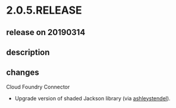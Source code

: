 # 2.0.5.RELEASE

## release on 20190314

## description

## changes

Cloud Foundry Connector

* Upgrade version of shaded Jackson library (via <a href="https://github.com/ashleystendel">ashleystendel</a>).

